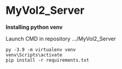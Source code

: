 # MyVol2_Server
**Installing python venv**

Launch CMD in repository .../MyVol2_Server
```
py -3.9 -m virtualenv venv
venv\Scripts\activate
pip install -r requirements.txt
```
